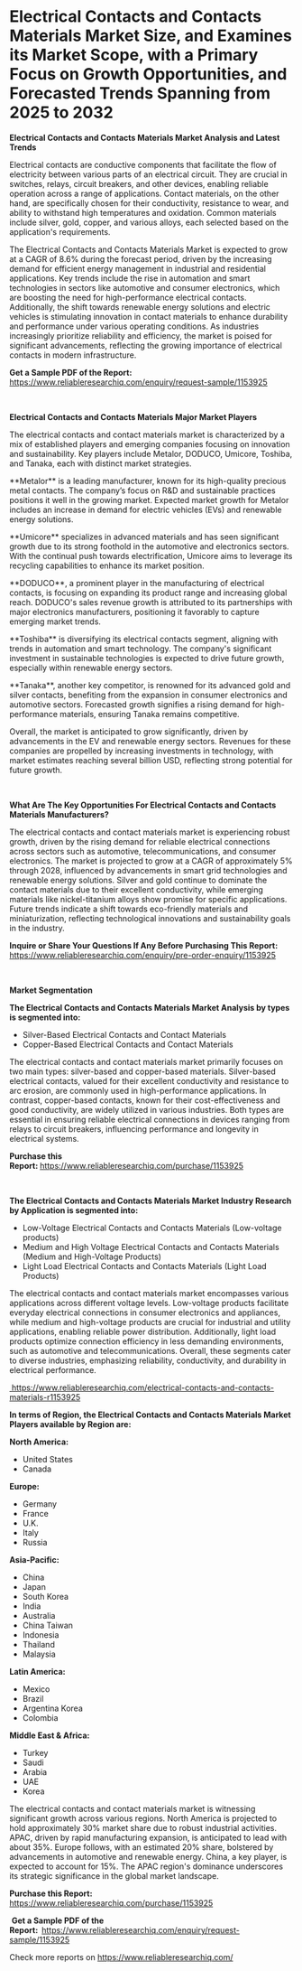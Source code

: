 <p><h1>Electrical Contacts and Contacts Materials Market Size, and Examines its Market Scope, with a Primary Focus on Growth Opportunities, and Forecasted Trends Spanning from 2025 to 2032</h1></p><p><strong>Electrical Contacts and Contacts Materials Market Analysis and Latest Trends</strong></p>
<p><p>Electrical contacts are conductive components that facilitate the flow of electricity between various parts of an electrical circuit. They are crucial in switches, relays, circuit breakers, and other devices, enabling reliable operation across a range of applications. Contact materials, on the other hand, are specifically chosen for their conductivity, resistance to wear, and ability to withstand high temperatures and oxidation. Common materials include silver, gold, copper, and various alloys, each selected based on the application's requirements.</p><p>The Electrical Contacts and Contacts Materials Market is expected to grow at a CAGR of 8.6% during the forecast period, driven by the increasing demand for efficient energy management in industrial and residential applications. Key trends include the rise in automation and smart technologies in sectors like automotive and consumer electronics, which are boosting the need for high-performance electrical contacts. Additionally, the shift towards renewable energy solutions and electric vehicles is stimulating innovation in contact materials to enhance durability and performance under various operating conditions. As industries increasingly prioritize reliability and efficiency, the market is poised for significant advancements, reflecting the growing importance of electrical contacts in modern infrastructure.</p></p>
<p><strong>Get a Sample PDF of the Report:&nbsp;</strong> <a href="https://www.reliableresearchiq.com/enquiry/request-sample/1153925?utm_campaign=3058&utm_medium=2&utm_source=Github&utm_content=ia&utm_term=26032025&utm_id=electrical-contacts-and-contacts-materials">https://www.reliableresearchiq.com/enquiry/request-sample/1153925</a></p>
<p>&nbsp;</p>
<p><strong>Electrical Contacts and Contacts Materials Major Market Players</strong></p>
<p><p>The electrical contacts and contact materials market is characterized by a mix of established players and emerging companies focusing on innovation and sustainability. Key players include Metalor, DODUCO, Umicore, Toshiba, and Tanaka, each with distinct market strategies.</p><p>**Metalor** is a leading manufacturer, known for its high-quality precious metal contacts. The company’s focus on R&D and sustainable practices positions it well in the growing market. Expected market growth for Metalor includes an increase in demand for electric vehicles (EVs) and renewable energy solutions.</p><p>**Umicore** specializes in advanced materials and has seen significant growth due to its strong foothold in the automotive and electronics sectors. With the continual push towards electrification, Umicore aims to leverage its recycling capabilities to enhance its market position.</p><p>**DODUCO**, a prominent player in the manufacturing of electrical contacts, is focusing on expanding its product range and increasing global reach. DODUCO's sales revenue growth is attributed to its partnerships with major electronics manufacturers, positioning it favorably to capture emerging market trends.</p><p>**Toshiba** is diversifying its electrical contacts segment, aligning with trends in automation and smart technology. The company's significant investment in sustainable technologies is expected to drive future growth, especially within renewable energy sectors.</p><p>**Tanaka**, another key competitor, is renowned for its advanced gold and silver contacts, benefiting from the expansion in consumer electronics and automotive sectors. Forecasted growth signifies a rising demand for high-performance materials, ensuring Tanaka remains competitive.</p><p>Overall, the market is anticipated to grow significantly, driven by advancements in the EV and renewable energy sectors. Revenues for these companies are propelled by increasing investments in technology, with market estimates reaching several billion USD, reflecting strong potential for future growth.</p></p>
<p>&nbsp;</p>
<p><strong>What Are The Key Opportunities For Electrical Contacts and Contacts Materials Manufacturers?</strong></p>
<p><p>The electrical contacts and contact materials market is experiencing robust growth, driven by the rising demand for reliable electrical connections across sectors such as automotive, telecommunications, and consumer electronics. The market is projected to grow at a CAGR of approximately 5% through 2028, influenced by advancements in smart grid technologies and renewable energy solutions. Silver and gold continue to dominate the contact materials due to their excellent conductivity, while emerging materials like nickel-titanium alloys show promise for specific applications. Future trends indicate a shift towards eco-friendly materials and miniaturization, reflecting technological innovations and sustainability goals in the industry.</p></p>
<p><strong>Inquire or Share Your Questions If Any Before Purchasing This Report:</strong> <a href="https://www.reliableresearchiq.com/enquiry/pre-order-enquiry/1153925?utm_campaign=3058&utm_medium=2&utm_source=Github&utm_content=ia&utm_term=26032025&utm_id=electrical-contacts-and-contacts-materials">https://www.reliableresearchiq.com/enquiry/pre-order-enquiry/1153925</a></p>
<p>&nbsp;</p>
<p><strong>Market Segmentation</strong></p>
<p><strong>The Electrical Contacts and Contacts Materials Market Analysis by types is segmented into:</strong></p>
<p><ul><li>Silver-Based Electrical Contacts and Contact Materials</li><li>Copper-Based Electrical Contacts and Contact Materials</li></ul></p>
<p><p>The electrical contacts and contact materials market primarily focuses on two main types: silver-based and copper-based materials. Silver-based electrical contacts, valued for their excellent conductivity and resistance to arc erosion, are commonly used in high-performance applications. In contrast, copper-based contacts, known for their cost-effectiveness and good conductivity, are widely utilized in various industries. Both types are essential in ensuring reliable electrical connections in devices ranging from relays to circuit breakers, influencing performance and longevity in electrical systems.</p></p>
<p><strong>Purchase this Report:&nbsp;</strong><a href="https://www.reliableresearchiq.com/purchase/1153925?utm_campaign=3058&utm_medium=2&utm_source=Github&utm_content=ia&utm_term=26032025&utm_id=electrical-contacts-and-contacts-materials">https://www.reliableresearchiq.com/purchase/1153925</a></p>
<p>&nbsp;</p>
<p><strong>The Electrical Contacts and Contacts Materials Market Industry Research by Application is segmented into:</strong></p>
<p><ul><li>Low-Voltage Electrical Contacts and Contacts Materials (Low-voltage products)</li><li>Medium and High Voltage Electrical Contacts and Contacts Materials (Medium and High-Voltage Products)</li><li>Light Load Electrical Contacts and Contacts Materials (Light Load Products)</li></ul></p>
<p><p>The electrical contacts and contact materials market encompasses various applications across different voltage levels. Low-voltage products facilitate everyday electrical connections in consumer electronics and appliances, while medium and high-voltage products are crucial for industrial and utility applications, enabling reliable power distribution. Additionally, light load products optimize connection efficiency in less demanding environments, such as automotive and telecommunications. Overall, these segments cater to diverse industries, emphasizing reliability, conductivity, and durability in electrical performance.</p></p>
<p><a href="https://www.reliableresearchiq.com/electrical-contacts-and-contacts-materials-r1153925?utm_campaign=3058&utm_medium=2&utm_source=Github&utm_content=ia&utm_term=26032025&utm_id=electrical-contacts-and-contacts-materials">&nbsp;https://www.reliableresearchiq.com/electrical-contacts-and-contacts-materials-r1153925</a></p>
<p><strong>In terms of Region, the Electrical Contacts and Contacts Materials Market Players available by Region are:</strong></p>
<p>
    <p> <strong> North America: </strong>
        <ul>
            <li>United States</li>
            <li>Canada</li>
        </ul>
        </p> 
    <p> <strong> Europe: </strong>
        <ul>
            <li>Germany</li>
            <li>France</li>
            <li>U.K.</li>
            <li>Italy</li>
            <li>Russia</li>
        </ul>
        </p> 
    <p> <strong> Asia-Pacific: </strong>
        <ul>
            <li>China</li>
            <li>Japan</li>
            <li>South Korea</li>
            <li>India</li>
            <li>Australia</li>
            <li>China Taiwan</li>
            <li>Indonesia</li>
            <li>Thailand</li>
            <li>Malaysia</li>
        </ul>
        </p> 
    <p> <strong> Latin America: </strong>
        <ul>
            <li>Mexico</li>
            <li>Brazil</li>
            <li>Argentina Korea</li>
            <li>Colombia</li>
        </ul>
        </p> 
    <p> <strong> Middle East & Africa: </strong>
        <ul>
            <li>Turkey</li>
            <li>Saudi</li>
            <li>Arabia</li>
            <li>UAE</li>
            <li>Korea</li>
        </ul>
    </p>
    </p>
<p><p>The electrical contacts and contact materials market is witnessing significant growth across various regions. North America is projected to hold approximately 30% market share due to robust industrial activities. APAC, driven by rapid manufacturing expansion, is anticipated to lead with about 35%. Europe follows, with an estimated 20% share, bolstered by advancements in automotive and renewable energy. China, a key player, is expected to account for 15%. The APAC region's dominance underscores its strategic significance in the global market landscape.</p></p>
<p><strong>Purchase this Report: </strong><a href="https://www.reliableresearchiq.com/purchase/1153925?utm_campaign=3058&utm_medium=2&utm_source=Github&utm_content=ia&utm_term=26032025&utm_id=electrical-contacts-and-contacts-materials">https://www.reliableresearchiq.com/purchase/1153925</a></p>
<p>&nbsp;<strong>Get a Sample PDF of the Report:&nbsp;&nbsp;</strong><a href="https://www.reliableresearchiq.com/enquiry/request-sample/1153925?utm_campaign=3058&utm_medium=2&utm_source=Github&utm_content=ia&utm_term=26032025&utm_id=electrical-contacts-and-contacts-materials">https://www.reliableresearchiq.com/enquiry/request-sample/1153925</a></p>
<p><strong></strong></p>
<p>Check more reports on <a href="https://www.reliableresearchiq.com/?utm_campaign=3058&utm_medium=2&utm_source=Github&utm_content=ia&utm_term=26032025&utm_id=electrical-contacts-and-contacts-materials">https://www.reliableresearchiq.com/</a></p>